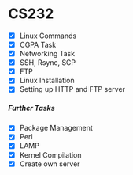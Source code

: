 # CS232

 - [x] Linux Commands
 - [x] CGPA Task
 - [x] Networking Task
 - [x] SSH, Rsync, SCP
 - [x] FTP
 - [x] Linux Installation
 - [x] Setting up HTTP and FTP server
##### Further Tasks
   - [x] Package Management
   - [x] Perl
   - [x] LAMP
   - [x] Kernel Compilation
 - [x] Create own server
